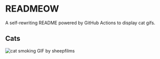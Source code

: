 # READMEOW

A self-rewriting README powered by GitHub Actions to display cat gifs.

## Cats

![cat smoking GIF by sheepfilms](https://media2.giphy.com/media/v1.Y2lkPTlhY2QwMmRhNzlncmxxZGNxcGdvdG9sdjZka3NsZHVwZmFnMWhxbXIwdTRpNjZyMiZlcD12MV9naWZzX3NlYXJjaCZjdD1n/l0ExdMHUDKteztyfe/200.gif)
